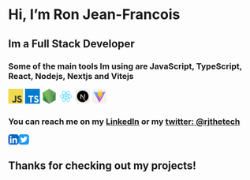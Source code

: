 # Hi, I’m Ron Jean-Francois
## Im a Full Stack Developer
### Some of the main tools Im using are JavaScript, TypeScript, React, Nodejs, Nextjs and Vitejs
<code><img height="30" alt="javascript" src="https://github.com/ronthetech/ronthetech/blob/main/icons/javascript.png?raw=true"></code>
<code><img height="30" alt="typescript" src="https://github.com/ronthetech/ronthetech/blob/main/icons/typescript.png?raw=true"></code>
<code><img height="30" alt="nodejs" src="https://github.com/ronthetech/ronthetech/blob/main/icons/nodejs.png?raw=true"></code>
<code><img height="30" alt="react" src="https://github.com/ronthetech/ronthetech/blob/main/icons/react.png?raw=true"></code>
<code><img height="30" alt="nextjs" src="https://raw.githubusercontent.com/ronthetech/ronthetech/7c1cf7a2a8c93af26a75a2f2cf25d1b6dfe5b5e3/icons/NextJS-Light.svg"></code>
<code><img height="30" alt="vitejs" src="https://raw.githubusercontent.com/ronthetech/ronthetech/13aaebfe8de151462854932ef3534974d1edcc32/icons/Vite-Light.svg"></code>

### You can reach me on my <a href="https://www.linkedin.com/in/ronjf/">LinkedIn</a> or my <a href="https://twitter.com/rjthetech">twitter: @rjthetech</a> <a href="https://twitter.com/rjthetech"></a>
<a href="https://www.linkedin.com/in/ronjf/">
 <img align="left" alt="Ron Jean-Francois | LinkedIn" width="21px" src="https://raw.githubusercontent.com/ronthetech/ronthetech/852679b722f8f4470980c6f25dd5851e2e5fb702/icons/LinkedIn.svg"/>
</a>
<a href="https://twitter.com/rjthetech">
<img align="center" alt="Ron Jean-Francois | Twitter" width="21px" src="https://raw.githubusercontent.com/ronthetech/ronthetech/011eb1da5a80016595dda2f204493cc203677d99/icons/Twitter%20(1).svg"/>
</a>

<br />


<!---

| ------------- | ------------- |
### Top Repositories

<a href=""><img align="center" src="" /></a>
<a href=""><img align="center" src="" /></a>

<br />
<br />

<a href="https://twitter.com/rjthetech">
 <img align="right" alt="Ron Jean-Francois | Twitter" width="21px" src="https://raw.githubusercontent.com/ronthetech/ronthetech/011eb1da5a80016595dda2f204493cc203677d99/icons/Twitter%20(1).svg"/>
</a>
<a href="https://www.linkedin.com/in/ronjf/">
 <img align="right" alt="Ron Jean-Francois | LinkedIn" width="21px" src="https://raw.githubusercontent.com/ronthetech/ronthetech/852679b722f8f4470980c6f25dd5851e2e5fb702/icons/LinkedIn.svg"/>
</a>

--->

## Thanks for checking out my projects!

<!---
ronthetech/ronthetech is a ✨ special ✨ repository because its `README.md` (this file) appears on your GitHub profile.
You can click the Preview link to take a look at your changes.
--->
